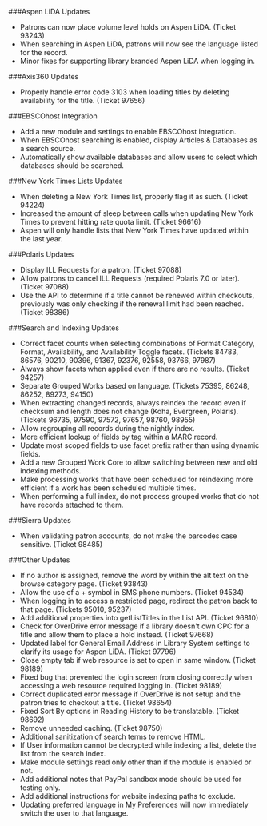 ###Aspen LiDA Updates
- Patrons can now place volume level holds on Aspen LiDA. (Ticket 93243)
- When searching in Aspen LiDA, patrons will now see the language listed for the record.
- Minor fixes for supporting library branded Aspen LiDA when logging in.

###Axis360 Updates
- Properly handle error code 3103 when loading titles by deleting availability for the title. (Ticket 97656)

###EBSCOhost Integration
- Add a new module and settings to enable EBSCOhost integration. 
- When EBSCOhost searching is enabled, display Articles & Databases as a search source. 
- Automatically show available databases and allow users to select which databases should be searched. 

###New York Times Lists Updates
- When deleting a New York Times list, properly flag it as such. (Ticket 94224)
- Increased the amount of sleep between calls when updating New York Times to prevent hitting rate quota limit. (Ticket 96616)
- Aspen will only handle lists that New York Times have updated within the last year.

###Polaris Updates
- Display ILL Requests for a patron. (Ticket 97088)
- Allow patrons to cancel ILL Requests (required Polaris 7.0 or later). (Ticket 97088) 
- Use the API to determine if a title cannot be renewed within checkouts, previously was only checking if the renewal limit had been reached. (Ticket 98386)

###Search and Indexing Updates
- Correct facet counts when selecting combinations of Format Category, Format, Availability, and Availability Toggle facets. (Tickets 84783, 86576, 90210, 90396, 91367, 92376, 92558, 93766, 97987)
- Always show facets when applied even if there are no results. (Ticket 94257)
- Separate Grouped Works based on language. (Tickets 75395, 86248, 86252, 89273, 94150)
- When extracting changed records, always reindex the record even if checksum and length does not change (Koha, Evergreen, Polaris). (Tickets 96735, 97590, 97572, 97657, 98760, 98955)  
- Allow regrouping all records during the nightly index. 
- More efficient lookup of fields by tag within a MARC record.
- Update most scoped fields to use facet prefix rather than using dynamic fields. 
- Add a new Grouped Work Core to allow switching between new and old indexing methods.
- Make processing works that have been scheduled for reindexing more efficient if a work has been scheduled multiple times. 
- When performing a full index, do not process grouped works that do not have records attached to them. 

###Sierra Updates
- When validating patron accounts, do not make the barcodes case sensitive. (Ticket 98485)

###Other Updates
- If no author is assigned, remove the word by within the alt text on the browse category page. (Ticket 93843)
- Allow the use of a + symbol in SMS phone numbers. (Ticket 94534)
- When logging in to access a restricted page, redirect the patron back to that page. (Tickets 95010, 95237)
- Add additional properties into getListTitles in the List API. (Ticket 96810)
- Check for OverDrive error message if a library doesn't own CPC for a title and allow them to place a hold instead. (Ticket 97668)
- Updated label for General Email Address in Library System settings to clarify its usage for Aspen LiDA. (Ticket 97796)
- Close empty tab if web resource is set to open in same window. (Ticket 98189)
- Fixed bug that prevented the login screen from closing correctly when accessing a web resource required logging in. (Ticket 98189)
- Correct duplicated error message if OverDrive is not setup and the patron tries to checkout a title. (Ticket 98654)
- Fixed Sort By options in Reading History to be translatable. (Ticket 98692)
- Remove unneeded caching. (Ticket 98750)
- Additional sanitization of search terms to remove HTML. 
- If User information cannot be decrypted while indexing a list, delete the list from the search index. 
- Make module settings read only other than if the module is enabled or not.
- Add additional notes that PayPal sandbox mode should be used for testing only.
- Add additional instructions for website indexing paths to exclude. 
- Updating preferred language in My Preferences will now immediately switch the user to that language.
